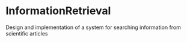 # InformationRetrieval
Design and implementation of a system for searching information from scientific articles
